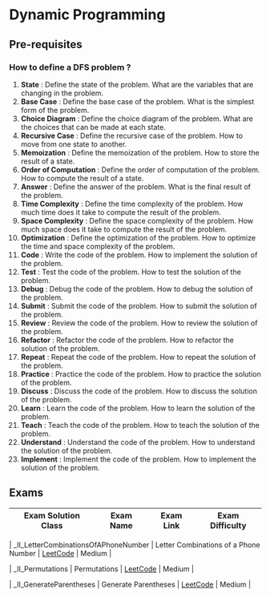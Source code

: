 # Dynamic Programming

## Pre-requisites

### How to define a DFS problem ?

1. **State** : Define the state of the problem. What are the variables that are changing in the problem.
2. **Base Case** : Define the base case of the problem. What is the simplest form of the problem.
3. **Choice Diagram** : Define the choice diagram of the problem. What are the choices that can be made at each state.
4. **Recursive Case** : Define the recursive case of the problem. How to move from one state to another.
5. **Memoization** : Define the memoization of the problem. How to store the result of a state.
6. **Order of Computation** : Define the order of computation of the problem. How to compute the result of a state.
7. **Answer** : Define the answer of the problem. What is the final result of the problem.
8. **Time Complexity** : Define the time complexity of the problem. How much time does it take to compute the result of the problem.
9. **Space Complexity** : Define the space complexity of the problem. How much space does it take to compute the result of the problem.
10. **Optimization** : Define the optimization of the problem. How to optimize the time and space complexity of the problem.
11. **Code** : Write the code of the problem. How to implement the solution of the problem.
12. **Test** : Test the code of the problem. How to test the solution of the problem.
13. **Debug** : Debug the code of the problem. How to debug the solution of the problem.
14. **Submit** : Submit the code of the problem. How to submit the solution of the problem.
15. **Review** : Review the code of the problem. How to review the solution of the problem.
16. **Refactor** : Refactor the code of the problem. How to refactor the solution of the problem.
17. **Repeat** : Repeat the code of the problem. How to repeat the solution of the problem.
18. **Practice** : Practice the code of the problem. How to practice the solution of the problem.
19. **Discuss** : Discuss the code of the problem. How to discuss the solution of the problem.
20. **Learn** : Learn the code of the problem. How to learn the solution of the problem.
21. **Teach** : Teach the code of the problem. How to teach the solution of the problem.
22. **Understand** : Understand the code of the problem. How to understand the solution of the problem.
23. **Implement** : Implement the code of the problem. How to implement the solution of the problem.

## Exams

<!-- create markdown table with following columns -->

<!-- 1. Exam Solution Class
1. Exam Name
2. Exam Link
3. Exam Difficulty -->

<!-- Note to add prefix _I_ or _II_ or _III_ for exam solution class name III means hard, II means medium, I means easy-->
| Exam Solution Class | Exam Name | Exam Link | Exam Difficulty |
| --- | --- | --- | --- |
<!-- 17 Medium https://leetcode.cn/problems/letter-combinations-of-a-phone-number/description/ -->
| _II_LetterCombinationsOfAPhoneNumber | Letter Combinations of a Phone Number | [LeetCode](https://leetcode.com/problems/letter-combinations-of-a-phone-number/) | Medium |
<!-- 46 -->
| _II_Permutations | Permutations | [LeetCode](https://leetcode.com/problems/permutations/) | Medium |
<!-- 22 -->
| _II_GenerateParentheses | Generate Parentheses | [LeetCode](https://leetcode.com/problems/generate-parentheses/) | Medium |
